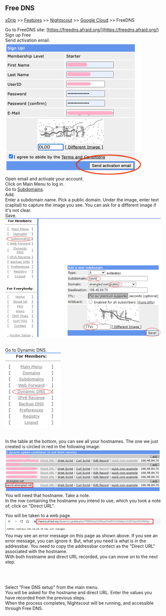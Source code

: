 ## Free DNS
[xDrip](../../README.md) >> [Features](../Features_page.md) >> [Nightscout](../Nightscout_page.md) >> [Google Cloud](./GoogleCloud.md) >> FreeDNS  
  
Go to FreeDNS site: [https://freedns.afraid.org/](https://freedns.afraid.org/)  
Sign up Free  
Send activation email.  
![](./images/FreeDNS1.png)  
Open email and activate your account.  
Click on Main Menu to log in.  
Go to [Subdomains](https://freedns.afraid.org/subdomain/).  
Add.  
Enter a subdomain name.  Pick a public domain.  Under the image, enter text (capital) to capture the image you see.  You can ask for a different image if it's not clear.  
Save.  
![](./images/FreeDNS2.png)  
<br/>  
  
Go to Dynamic DNS.  
![](./images/FD_DynamicDNS.png)  
<br/>  

In the table at the bottom, you can see all your hostnames.  The one we just created is circled in red in the following image.  
![](./images/FD_DynamicDNS2.png)  
You will need that hostname.  Take a note.  
In the row containing the hostname you intend to use, which you took a note of, click on "Direct URL".  
  
You will be taken to a web page.  
![](./images/FD_DirectURL.png)  
You may see an error message on this page as shown above.  If you see an error message, you can ignore it.  But, what you need is what is in the addressbar.  You need to copy the addressbar contect as the "Direct URL" associated with the hostname.  
With both hostname and direct URL recorded, you can move on to the next step.  
<br/>  
<br/>  
  
Select "Free DNS setup" from the main menu.  
You will be asked for the hostname and direct URL.  Enter the values you have recorded from the previous steps.  
When the process completes, Nightscout will be running, and accessible through Free DNS.  
